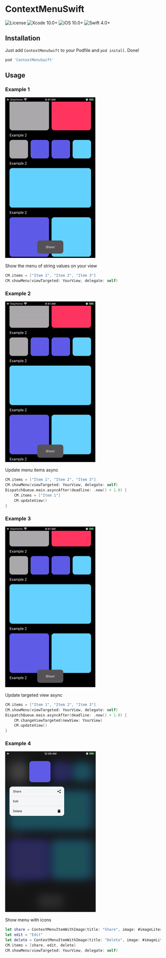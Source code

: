 # ContextMenuSwift


![License](https://img.shields.io/cocoapods/l/Hero.svg?style=flat)
![Xcode 10.0+](https://img.shields.io/badge/Xcode-9.0%2B-blue.svg)
![iOS 10.0+](https://img.shields.io/badge/iOS-10.0%2B-blue.svg)
![Swift 4.0+](https://img.shields.io/badge/Swift-4.0%2B-orange.svg)

## Installation

Just add `ContextMenuSwift` to your Podfile and `pod install`. Done!

```ruby
pod 'ContextMenuSwift'
```

## Usage 

### Example 1

<img src="/Images/example1.gif" height="520" />

Show the menu of string values on your view

```swift
CM.items = ["Item 1", "Item 2", "Item 3"]
CM.showMenu(viewTargeted: YourView, delegate: self)
```

### Example 2

<img src="/Images/example2.gif" height="520" />

Update menu items async

```swift
CM.items = ["Item 1", "Item 2", "Item 3"]
CM.showMenu(viewTargeted: YourView, delegate: self)
DispatchQueue.main.asyncAfter(deadline: .now() + 1.0) {
    CM.items = ["Item 1"]
    CM.updateView()
}
```

### Example 3

<img src="/Images/example3.gif" height="520" />

Update targeted view async

```swift
CM.items = ["Item 1", "Item 2", "Item 3"]
CM.showMenu(viewTargeted: YourView, delegate: self)
DispatchQueue.main.asyncAfter(deadline: .now() + 1.0) {
    CM.changeViewTargeted(newView: YourView)
    CM.updateView()
}
```

### Example 4

<img src="/Images/menu_with_icons.jpeg" height="520" />

Show menu with icons

```swift
let share = ContextMenuItemWithImage(title: "Share", image: #imageLiteral(resourceName: "icons8-upload"))
let edit = "Edit"
let delete = ContextMenuItemWithImage(title: "Delete", image: #imageLiteral(resourceName: "icons8-trash"))
CM.items = [share, edit, delete]
CM.showMenu(viewTargeted: YourView, delegate: self)
```
